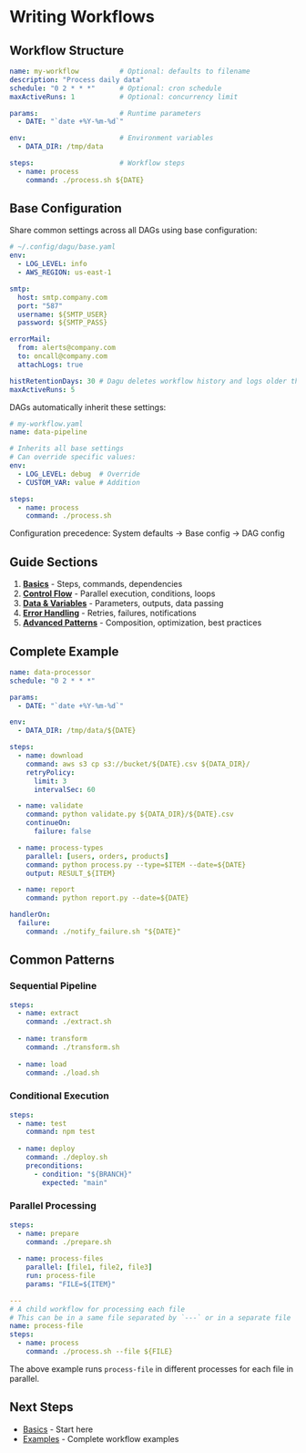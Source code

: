 # Writing Workflows

## Workflow Structure

```yaml
name: my-workflow          # Optional: defaults to filename
description: "Process daily data"
schedule: "0 2 * * *"      # Optional: cron schedule
maxActiveRuns: 1           # Optional: concurrency limit

params:                    # Runtime parameters
  - DATE: "`date +%Y-%m-%d`"

env:                       # Environment variables
  - DATA_DIR: /tmp/data

steps:                     # Workflow steps
  - name: process
    command: ./process.sh ${DATE}
```

## Base Configuration

Share common settings across all DAGs using base configuration:

```yaml
# ~/.config/dagu/base.yaml
env:
  - LOG_LEVEL: info
  - AWS_REGION: us-east-1

smtp:
  host: smtp.company.com
  port: "587"
  username: ${SMTP_USER}
  password: ${SMTP_PASS}

errorMail:
  from: alerts@company.com
  to: oncall@company.com
  attachLogs: true

histRetentionDays: 30 # Dagu deletes workflow history and logs older than this
maxActiveRuns: 5
```

DAGs automatically inherit these settings:

```yaml
# my-workflow.yaml
name: data-pipeline

# Inherits all base settings
# Can override specific values:
env:
  - LOG_LEVEL: debug  # Override
  - CUSTOM_VAR: value # Addition

steps:
  - name: process
    command: ./process.sh
```

Configuration precedence: System defaults → Base config → DAG config

## Guide Sections

1. **[Basics](/writing-workflows/basics)** - Steps, commands, dependencies
2. **[Control Flow](/writing-workflows/control-flow)** - Parallel execution, conditions, loops
3. **[Data & Variables](/writing-workflows/data-variables)** - Parameters, outputs, data passing
4. **[Error Handling](/writing-workflows/error-handling)** - Retries, failures, notifications
5. **[Advanced Patterns](/writing-workflows/advanced)** - Composition, optimization, best practices

## Complete Example

```yaml
name: data-processor
schedule: "0 2 * * *"

params:
  - DATE: "`date +%Y-%m-%d`"

env:
  - DATA_DIR: /tmp/data/${DATE}

steps:
  - name: download
    command: aws s3 cp s3://bucket/${DATE}.csv ${DATA_DIR}/
    retryPolicy:
      limit: 3
      intervalSec: 60

  - name: validate
    command: python validate.py ${DATA_DIR}/${DATE}.csv
    continueOn:
      failure: false

  - name: process-types
    parallel: [users, orders, products]
    command: python process.py --type=$ITEM --date=${DATE}
    output: RESULT_${ITEM}

  - name: report
    command: python report.py --date=${DATE}

handlerOn:
  failure:
    command: ./notify_failure.sh "${DATE}"
```

## Common Patterns

### Sequential Pipeline
```yaml
steps:
  - name: extract
    command: ./extract.sh
    
  - name: transform
    command: ./transform.sh
    
  - name: load
    command: ./load.sh
```

### Conditional Execution
```yaml
steps:
  - name: test
    command: npm test
    
  - name: deploy
    command: ./deploy.sh
    preconditions:
      - condition: "${BRANCH}"
        expected: "main"
```

### Parallel Processing
```yaml
steps:
  - name: prepare
    command: ./prepare.sh
    
  - name: process-files
    parallel: [file1, file2, file3]
    run: process-file
    params: "FILE=${ITEM}"

---
# A child workflow for processing each file
# This can be in a same file separated by `---` or in a separate file
name: process-file
steps:
  - name: process
    command: ./process.sh --file ${FILE}
```

The above example runs `process-file` in different processes for each file in parallel.

## Next Steps

- [Basics](/writing-workflows/basics) - Start here
- [Examples](/writing-workflows/examples) - Complete workflow examples
